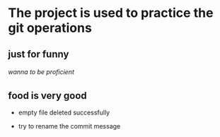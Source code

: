 # **The project is used to practice the git operations**

## just for funny

###### wanna to be proficient

## food is very good

* empty file deleted successfully

* try to rename the commit message

